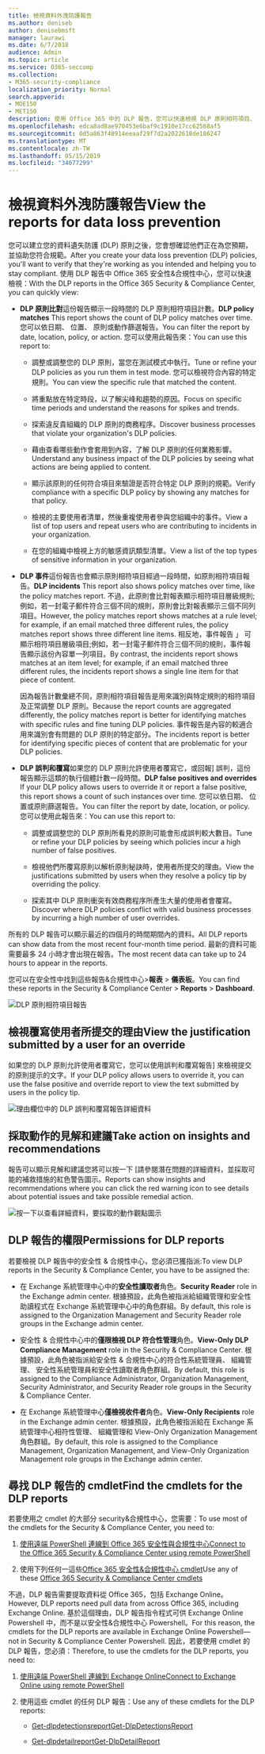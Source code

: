 ```yaml
---
title: 檢視資料外洩防護報告
ms.author: deniseb
author: denisebmsft
manager: laurawi
ms.date: 6/7/2018
audience: Admin
ms.topic: article
ms.service: O365-seccomp
ms.collection:
- M365-security-compliance
localization_priority: Normal
search.appverid:
- MOE150
- MET150
description: 使用 Office 365 中的 DLP 報告，您可以快速檢視 DLP 原則相符項目、 覆寫或誤判; 的數請參閱是否它們在一段時間; 趨勢向上或向下以不同方式; 篩選報表然後選取圖形上線條上的一點檢視其他詳細資料。
ms.openlocfilehash: edca8ad8ae970453e6baf9c1910e17cc62568af5
ms.sourcegitcommit: 0d5a863f48914eeaaf29f7d2a2022618de186247
ms.translationtype: MT
ms.contentlocale: zh-TW
ms.lasthandoff: 05/15/2019
ms.locfileid: "34077299"
---
```

# <a name="view-the-reports-for-data-loss-prevention"></a><span data-ttu-id="5ec03-103">檢視資料外洩防護報告</span><span class="sxs-lookup"><span data-stu-id="5ec03-103">View the reports for data loss prevention</span></span>

<span data-ttu-id="5ec03-104">您可以建立您的資料遺失防護 (DLP) 原則之後，您會想確認他們正在為您預期，並協助您符合規範。</span><span class="sxs-lookup"><span data-stu-id="5ec03-104">After you create your data loss prevention (DLP) policies, you'll want to verify that they're working as you intended and helping you to stay compliant.</span></span> <span data-ttu-id="5ec03-105">使用 DLP 報告中 Office 365 安全性&amp;合規性中心，您可以快速檢視：</span><span class="sxs-lookup"><span data-stu-id="5ec03-105">With the DLP reports in the Office 365 Security &amp; Compliance Center, you can quickly view:</span></span>
  
- <span data-ttu-id="5ec03-106">**DLP 原則比對**這份報告顯示一段時間的 DLP 原則相符項目計數。</span><span class="sxs-lookup"><span data-stu-id="5ec03-106">**DLP policy matches** This report shows the count of DLP policy matches over time.</span></span> <span data-ttu-id="5ec03-107">您可以依日期、 位置、 原則或動作篩選報告。</span><span class="sxs-lookup"><span data-stu-id="5ec03-107">You can filter the report by date, location, policy, or action.</span></span> <span data-ttu-id="5ec03-108">您可以使用此報告來：</span><span class="sxs-lookup"><span data-stu-id="5ec03-108">You can use this report to:</span></span> 
    
  - <span data-ttu-id="5ec03-109">調整或調整您的 DLP 原則，當您在測試模式中執行。</span><span class="sxs-lookup"><span data-stu-id="5ec03-109">Tune or refine your DLP policies as you run them in test mode.</span></span> <span data-ttu-id="5ec03-110">您可以檢視符合內容的特定規則。</span><span class="sxs-lookup"><span data-stu-id="5ec03-110">You can view the specific rule that matched the content.</span></span>
    
  - <span data-ttu-id="5ec03-111">將重點放在特定時段，以了解尖峰和趨勢的原因。</span><span class="sxs-lookup"><span data-stu-id="5ec03-111">Focus on specific time periods and understand the reasons for spikes and trends.</span></span>
    
  - <span data-ttu-id="5ec03-112">探索違反貴組織的 DLP 原則的商務程序。</span><span class="sxs-lookup"><span data-stu-id="5ec03-112">Discover business processes that violate your organization's DLP policies.</span></span>
    
  - <span data-ttu-id="5ec03-113">藉由查看哪些動作會套用到內容，了解 DLP 原則的任何業務影響。</span><span class="sxs-lookup"><span data-stu-id="5ec03-113">Understand any business impact of the DLP policies by seeing what actions are being applied to content.</span></span>
    
  - <span data-ttu-id="5ec03-114">顯示該原則的任何符合項目來驗證是否符合特定 DLP 原則的規範。</span><span class="sxs-lookup"><span data-stu-id="5ec03-114">Verify compliance with a specific DLP policy by showing any matches for that policy.</span></span>
    
  - <span data-ttu-id="5ec03-115">檢視的主要使用者清單，然後重複使用者參與您組織中的事件。</span><span class="sxs-lookup"><span data-stu-id="5ec03-115">View a list of top users and repeat users who are contributing to incidents in your organization.</span></span>
    
  - <span data-ttu-id="5ec03-116">在您的組織中檢視上方的敏感資訊類型清單。</span><span class="sxs-lookup"><span data-stu-id="5ec03-116">View a list of the top types of sensitive information in your organization.</span></span>
    
- <span data-ttu-id="5ec03-117">**DLP 事件**這份報告也會顯示原則相符項目經過一段時間，如原則相符項目報告。</span><span class="sxs-lookup"><span data-stu-id="5ec03-117">**DLP incidents** This report also shows policy matches over time, like the policy matches report.</span></span> <span data-ttu-id="5ec03-118">不過，此原則會比對報表顯示相符項目層級規則;例如，若一封電子郵件符合三個不同的規則，原則會比對報表顯示三個不同列項目。</span><span class="sxs-lookup"><span data-stu-id="5ec03-118">However, the policy matches report shows matches at a rule level; for example, if an email matched three different rules, the policy matches report shows three different line items.</span></span> <span data-ttu-id="5ec03-119">相反地，事件報告 」 可顯示相符項目層級項目;例如，若一封電子郵件符合三個不同的規則，事件報告顯示該份內容單一列項目。</span><span class="sxs-lookup"><span data-stu-id="5ec03-119">By contrast, the incidents report shows matches at an item level; for example, if an email matched three different rules, the incidents report shows a single line item for that piece of content.</span></span> 
    
  <span data-ttu-id="5ec03-120">因為報告計數彙總不同，原則相符項目報告是用來識別與特定規則的相符項目及正常調整 DLP 原則。</span><span class="sxs-lookup"><span data-stu-id="5ec03-120">Because the report counts are aggregated differently, the policy matches report is better for identifying matches with specific rules and fine tuning DLP policies.</span></span> <span data-ttu-id="5ec03-121">事件報告是內容的較適合用來識別會有問題的 DLP 原則的特定部分。</span><span class="sxs-lookup"><span data-stu-id="5ec03-121">The incidents report is better for identifying specific pieces of content that are problematic for your DLP policies.</span></span>
    
- <span data-ttu-id="5ec03-122">**DLP 誤判和覆寫**如果您的 DLP 原則允許使用者覆寫它，或回報] 誤判，這份報告顯示這類的執行個體計數一段時間。</span><span class="sxs-lookup"><span data-stu-id="5ec03-122">**DLP false positives and overrides** If your DLP policy allows users to override it or report a false positive, this report shows a count of such instances over time.</span></span> <span data-ttu-id="5ec03-123">您可以依日期、 位置或原則篩選報告。</span><span class="sxs-lookup"><span data-stu-id="5ec03-123">You can filter the report by date, location, or policy.</span></span> <span data-ttu-id="5ec03-124">您可以使用此報告來：</span><span class="sxs-lookup"><span data-stu-id="5ec03-124">You can use this report to:</span></span> 
    
  - <span data-ttu-id="5ec03-125">調整或調整您的 DLP 原則所看見的原則可能會形成誤判較大數目。</span><span class="sxs-lookup"><span data-stu-id="5ec03-125">Tune or refine your DLP policies by seeing which policies incur a high number of false positives.</span></span>
    
  - <span data-ttu-id="5ec03-126">檢視他們所覆寫原則以解析原則秘訣時，使用者所提交的理由。</span><span class="sxs-lookup"><span data-stu-id="5ec03-126">View the justifications submitted by users when they resolve a policy tip by overriding the policy.</span></span>
    
  - <span data-ttu-id="5ec03-127">探索其中 DLP 原則衝突有效商務程序所產生大量的使用者會覆寫。</span><span class="sxs-lookup"><span data-stu-id="5ec03-127">Discover where DLP policies conflict with valid business processes by incurring a high number of user overrides.</span></span>
    
<span data-ttu-id="5ec03-128">所有的 DLP 報告可以顯示最近的四個月的時間期間內的資料。</span><span class="sxs-lookup"><span data-stu-id="5ec03-128">All DLP reports can show data from the most recent four-month time period.</span></span> <span data-ttu-id="5ec03-129">最新的資料可能需要最多 24 小時才會出現在報告。</span><span class="sxs-lookup"><span data-stu-id="5ec03-129">The most recent data can take up to 24 hours to appear in the reports.</span></span>
  
<span data-ttu-id="5ec03-130">您可以在安全性中找到這些報告&amp;合規性中心\>**報表** \> **儀表板**。</span><span class="sxs-lookup"><span data-stu-id="5ec03-130">You can find these reports in the Security &amp; Compliance Center \> **Reports** \> **Dashboard**.</span></span>
  
![DLP 原則相符項目報告](media/117d20c9-d379-403f-ad68-1f5cd6c4e5cf.png)
  
## <a name="view-the-justification-submitted-by-a-user-for-an-override"></a><span data-ttu-id="5ec03-132">檢視覆寫使用者所提交的理由</span><span class="sxs-lookup"><span data-stu-id="5ec03-132">View the justification submitted by a user for an override</span></span>

<span data-ttu-id="5ec03-133">如果您的 DLP 原則允許使用者覆寫它，您可以使用誤判和覆寫報告] 來檢視提交的原則提示的文字。</span><span class="sxs-lookup"><span data-stu-id="5ec03-133">If your DLP policy allows users to override it, you can use the false positive and override report to view the text submitted by users in the policy tip.</span></span>
  
![理由欄位中的 DLP 誤判和覆寫報告詳細資料](media/e11e3126-026d-4e77-a16d-74a0686d1fa3.png)
  
## <a name="take-action-on-insights-and-recommendations"></a><span data-ttu-id="5ec03-135">採取動作的見解和建議</span><span class="sxs-lookup"><span data-stu-id="5ec03-135">Take action on insights and recommendations</span></span>

<span data-ttu-id="5ec03-136">報告可以顯示見解和建議您將可以按一下 [請參閱潛在問題的詳細資料，並採取可能的補救措施的紅色警告圖示。</span><span class="sxs-lookup"><span data-stu-id="5ec03-136">Reports can show insights and recommendations where you can click the red warning icon to see details about potential issues and take possible remedial action.</span></span>
  
![按一下以查看詳細資料，要採取的動作觀點圖示](media/51782036-7299-4960-8175-75c2b1637159.png)
  
## <a name="permissions-for-dlp-reports"></a><span data-ttu-id="5ec03-138">DLP 報告的權限</span><span class="sxs-lookup"><span data-stu-id="5ec03-138">Permissions for DLP reports</span></span>

<span data-ttu-id="5ec03-139">若要檢視 DLP 報告中的安全性 & 合規性中心，您必須已獲指派:</span><span class="sxs-lookup"><span data-stu-id="5ec03-139">To view DLP reports in the Security & Compliance Center, you have to be assigned the:</span></span>

- <span data-ttu-id="5ec03-140">在 Exchange 系統管理中心中的**安全性讀取者**角色。</span><span class="sxs-lookup"><span data-stu-id="5ec03-140">**Security Reader** role in the Exchange admin center.</span></span> <span data-ttu-id="5ec03-141">根據預設，此角色被指派給組織管理和安全性助讀程式在 Exchange 系統管理中心中的角色群組。</span><span class="sxs-lookup"><span data-stu-id="5ec03-141">By default, this role is assigned to the Organization Management and Security Reader role groups in the Exchange admin center.</span></span>

- <span data-ttu-id="5ec03-142">安全性 & 合規性中心中的**僅限檢視 DLP 符合性管理**角色。</span><span class="sxs-lookup"><span data-stu-id="5ec03-142">**View-Only DLP Compliance Management** role in the Security & Compliance Center.</span></span> <span data-ttu-id="5ec03-143">根據預設，此角色被指派給安全性 & 合規性中心的符合性系統管理員、 組織管理、 安全性系統管理員和安全性讀取者角色群組。</span><span class="sxs-lookup"><span data-stu-id="5ec03-143">By default, this role is assigned to the Compliance Administrator, Organization Management, Security Administrator, and Security Reader role groups in the Security & Compliance Center.</span></span>

- <span data-ttu-id="5ec03-144">在 Exchange 系統管理中心**僅檢視收件者**角色。</span><span class="sxs-lookup"><span data-stu-id="5ec03-144">**View-Only Recipients** role in the Exchange admin center.</span></span> <span data-ttu-id="5ec03-145">根據預設，此角色被指派給在 Exchange 系統管理中心相符性管理、 組織管理和 View-Only Organization Management 角色群組。</span><span class="sxs-lookup"><span data-stu-id="5ec03-145">By default, this role is assigned to the Compliance Management, Organization Management, and View-Only Organization Management role groups in the Exchange admin center.</span></span>

## <a name="find-the-cmdlets-for-the-dlp-reports"></a><span data-ttu-id="5ec03-146">尋找 DLP 報告的 cmdlet</span><span class="sxs-lookup"><span data-stu-id="5ec03-146">Find the cmdlets for the DLP reports</span></span>

<span data-ttu-id="5ec03-147">若要使用之 cmdlet 的大部分 security&amp;合規性中心，您需要：</span><span class="sxs-lookup"><span data-stu-id="5ec03-147">To use most of the cmdlets for the Security &amp; Compliance Center, you need to:</span></span>
  
1. [<span data-ttu-id="5ec03-148">使用遠端 PowerShell 連線到 Office 365 安全性與合規性中心</span><span class="sxs-lookup"><span data-stu-id="5ec03-148">Connect to the Office 365 Security &amp; Compliance Center using remote PowerShell</span></span>](http://go.microsoft.com/fwlink/?LinkID=799771&amp;clcid=0x409)
    
2. <span data-ttu-id="5ec03-149">使用下列任何一這些[Office 365 安全性&amp;合規性中心 cmdlet](http://go.microsoft.com/fwlink/?LinkID=799772&amp;clcid=0x409)</span><span class="sxs-lookup"><span data-stu-id="5ec03-149">Use any of these [Office 365 Security &amp; Compliance Center cmdlets](http://go.microsoft.com/fwlink/?LinkID=799772&amp;clcid=0x409)</span></span>
    
<span data-ttu-id="5ec03-150">不過，DLP 報告需要提取資料從 Office 365，包括 Exchange Online。</span><span class="sxs-lookup"><span data-stu-id="5ec03-150">However, DLP reports need pull data from across Office 365, including Exchange Online.</span></span> <span data-ttu-id="5ec03-151">基於這個理由，DLP 報告指令程式可供 Exchange Online Powershell 中，而不是以安全性&amp;合規性中心 Powershell。</span><span class="sxs-lookup"><span data-stu-id="5ec03-151">For this reason, the cmdlets for the DLP reports are available in Exchange Online Powershell—not in Security &amp; Compliance Center Powershell.</span></span> <span data-ttu-id="5ec03-152">因此，若要使用 cmdlet 的 DLP 報告，您必須：</span><span class="sxs-lookup"><span data-stu-id="5ec03-152">Therefore, to use the cmdlets for the DLP reports, you need to:</span></span>
  
1. [<span data-ttu-id="5ec03-153">使用遠端 PowerShell 連線到 Exchange Online</span><span class="sxs-lookup"><span data-stu-id="5ec03-153">Connect to Exchange Online using remote PowerShell</span></span>](http://go.microsoft.com/fwlink/?LinkID=799773&amp;clcid=0x409)
    
2. <span data-ttu-id="5ec03-154">使用這些 cmdlet 的任何 DLP 報告：</span><span class="sxs-lookup"><span data-stu-id="5ec03-154">Use any of these cmdlets for the DLP reports:</span></span>
    
      - [<span data-ttu-id="5ec03-155">Get-dlpdetectionsreport</span><span class="sxs-lookup"><span data-stu-id="5ec03-155">Get-DlpDetectionsReport</span></span>](http://go.microsoft.com/fwlink/?LinkID=799774&amp;clcid=0x409)
    
      - [<span data-ttu-id="5ec03-156">Get-dlpdetailreport</span><span class="sxs-lookup"><span data-stu-id="5ec03-156">Get-DlpDetailReport</span></span>](http://go.microsoft.com/fwlink/?LinkID=799775&amp;clcid=0x409)
    

